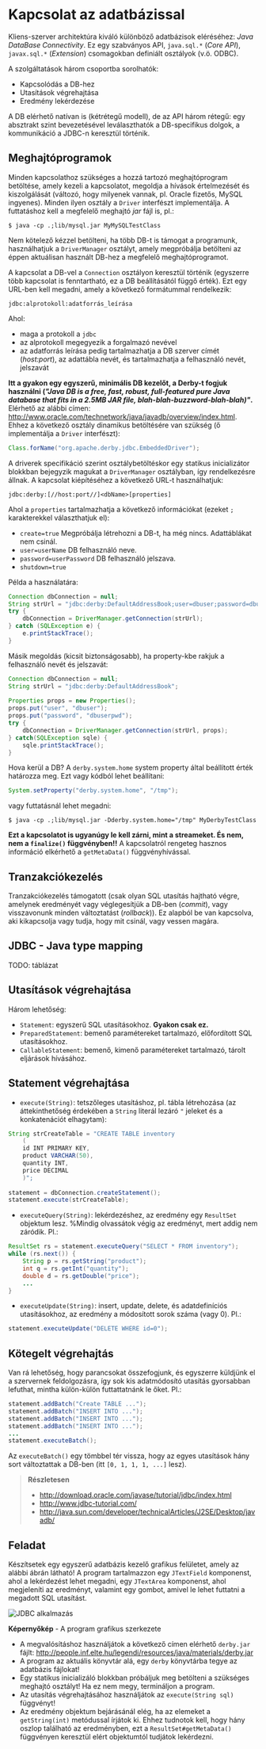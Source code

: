 # Kapcsolat az adatbázissal #
Kliens-szerver architektúra kiváló különböző adatbázisok eléréséhez:
*Java DataBase Connectivity*. Ez egy szabványos API, `java.sql.*` (*Core API*),
`javax.sql.*` (*Extension*) csomagokban definiált osztályok (v.ö. ODBC).

A szolgáltatások három csoportba sorolhatók:

* Kapcsolódás a DB-hez
* Utasítások végrehajtása
* Eredmény lekérdezése

A DB elérhető natívan is (kétrétegű modell), de az API három rétegű: egy
absztrakt szint bevezetésével leválaszthatók a DB-specifikus dolgok, a
kommunikáció a JDBC-n keresztül történik.

## Meghajtóprogramok ##
Minden kapcsolathoz szükséges a hozzá tartozó meghajtóprogram betöltése, amely
kezeli a kapcsolatot, megoldja a hívások értelmezését és kiszolgálását (változó,
hogy milyenek vannak, pl. Oracle fizetős, MySQL ingyenes). Minden ilyen osztály
a `Driver` interfészt implementálja. A futtatáshoz kell a megfelelő meghajtó
*jar* fájl is, pl.:

	$ java -cp .;lib/mysql.jar MyMySQLTestClass

Nem kötelező kézzel betölteni, ha több DB-t is támogat a programunk,
használhatjuk a `DriverManager` osztályt, amely megpróbálja betölteni az éppen
aktuálisan használt DB-hez a megfelelő meghajtóprogramot.

A kapcsolat a DB-vel a `Connection` osztályon keresztül történik (egyszerre több
kapcsolat is fenntartható, ez a DB beállításától függő érték). Ezt egy URL-ben
kell megadni, amely a következő formátummal rendelkezik:

	jdbc:alprotokoll:adatforrás_leírása

Ahol:

* maga a protokoll a `jdbc`
* az alprotokoll megegyezik a forgalmazó nevével
* az adatforrás leírása pedig tartalmazhatja a DB szerver címét (*host:port*),
  az adattábla nevét, és tartalmazhatja a felhasználó nevét, jelszavát

**Itt a gyakon egy egyszerű, minimális DB kezelőt, a Derby-t fogjuk használni (*"Java DB is a free, fast, robust, full-featured pure Java database that fits in a 2.5MB JAR file, blah-blah-buzzword-blah-blah)"*.**
Elérhető az alábbi címen: <http://www.oracle.com/technetwork/java/javadb/overview/index.html>.
Ehhez a következő osztály dinamikus betöltésére van szükség (ő implementálja a
`Driver` interfészt):

``` java
Class.forName("org.apache.derby.jdbc.EmbeddedDriver");
```

A driverek specifikáció szerint osztálybetöltéskor egy statikus inicializátor
blokkban bejegyzik magukat a `DriverManager` osztályban, így rendelkezésre
állnak. A kapcsolat kiépítéséhez a következő URL-t használhatjuk:

	jdbc:derby:[//host:port//]<dbName>[properties]

Ahol a `properties` tartalmazhatja a következő információkat (ezeket `;`
karakterekkel választhatjuk el):

* `create=true` Megpróbálja létrehozni a DB-t, ha még nincs. Adattáblákat nem
  csinál.
* `user=userName` DB felhasználó neve.
* `password=userPassword` DB felhasználó jelszava.
* `shutdown=true`

Példa a használatára:

``` java
Connection dbConnection = null;
String strUrl = "jdbc:derby:DefaultAddressBook;user=dbuser;password=dbuserpwd";
try {
    dbConnection = DriverManager.getConnection(strUrl);
} catch (SQLException e) {
    e.printStackTrace();
}
```

Másik megoldás (kicsit biztonságosabb), ha property-kbe rakjuk a felhasználó
nevét és jelszavát:

``` java
Connection dbConnection = null;
String strUrl = "jdbc:derby:DefaultAddressBook";
	
Properties props = new Properties();
props.put("user", "dbuser");
props.put("password", "dbuserpwd");
try {
    dbConnection = DriverManager.getConnection(strUrl, props);
} catch(SQLException sqle) {
    sqle.printStackTrace();
}
```

Hova kerül a DB? A `derby.system.home` system property által beállított érték
határozza meg. Ezt vagy kódból lehet beállítani:

``` java
System.setProperty("derby.system.home", "/tmp");
```

vagy futtatásnál lehet megadni:

	$ java -cp .;lib/mysql.jar -Dderby.system.home="/tmp" MyDerbyTestClass

**Ezt a kapcsolatot is ugyanúgy le kell zárni, mint a streameket. És nem, nem a `finalize()` függvényben!!**
A kapcsolatról rengeteg hasznos információ elkérhető a `getMetaData()`
függvényhívással.

## Tranzakciókezelés ##
Tranzakciókezelés támogatott (csak olyan SQL utasítás hajtható végre, amelynek
eredményét vagy véglegesítjük a DB-ben (*commit*), vagy visszavonunk minden
változtatást (*rollback*)). Ez alapból be van kapcsolva, aki kikapcsolja vagy
tudja, hogy mit csinál, vagy vessen magára.

## JDBC - Java type mapping ##

TODO: táblázat

## Utasítások végrehajtása ##

Három lehetőség:

* `Statement`: egyszerű SQL utasításokhoz. **Gyakon csak ez.**
* `PreparedStatement`: bemenő paramétereket tartalmazó, előfordított SQL
  utasításokhoz.
* `CallableStatement`: bemenő, kimenő paramétereket tartalmazó, tárolt eljárások
  hívásához.

## Statement végrehajtása ##
* `execute(String)`: tetszőleges utasításhoz, pl. tábla létrehozása (az
  áttekinthetőség érdekében a `String` literál lezáró `"` jeleket és a
  konkatenációt elhagytam):

``` java
String strCreateTable = "CREATE TABLE inventory
	(
	id INT PRIMARY KEY,
	product VARCHAR(50),
	quantity INT,
	price DECIMAL
	)";
		
statement = dbConnection.createStatement();
statement.execute(strCreateTable);
```

* `executeQuery(String)`: lekérdezéshez, az eredmény egy `ResultSet` objektum
  lesz. %Mindig olvassátok végig az eredményt, mert addig nem záródik. Pl.:

``` java
ResultSet rs = statement.executeQuery("SELECT * FROM inventory");
while (rs.next()) {
    String p = rs.getString("product");
    int q = rs.getInt("quantity");
    double d = rs.getDouble("price");
    ...
}
```

* `executeUpdate(String)`: insert, update, delete, és adatdefiníciós
  utasításokhoz, az eredmény a módosított sorok száma (vagy 0). Pl.:

``` java
statement.executeUpdate("DELETE WHERE id=0");
```

## Kötegelt végrehajtás ##
Van rá lehetőség, hogy parancsokat összefogjunk, és egyszerre küldjünk el a
szervernek feldolgozásra, így sok kis adatmódosító utasítás gyorsabban lefuthat,
mintha külön-külön futtattatnánk le őket. Pl.:

``` java
statement.addBatch("Create TABLE ...");
statement.addBatch("INSERT INTO ...");
statement.addBatch("INSERT INTO ...");
statement.addBatch("INSERT INTO ...");
...
statement.executeBatch();
```

Az `executeBatch()` egy tömbbel tér vissza, hogy az egyes utasítások hány sort
változtattak a DB-ben (itt `[0, 1, 1, 1, ...]` lesz).

> **Részletesen**
> 
> * <http://download.oracle.com/javase/tutorial/jdbc/index.html>
> * <http://www.jdbc-tutorial.com/>
> * <http://java.sun.com/developer/technicalArticles/J2SE/Desktop/javadb/>

## Feladat ##
Készítsetek egy egyszerű adatbázis kezelő grafikus felületet, amely az alábbi
ábrán látható! A program tartalmazzon egy `JTextField` komponenst, ahol a
lekérdezést lehet megadni, egy `JTextArea` komponenst, ahol megjeleníti az
eredményt, valamint egy gombot, amivel le lehet futtatni a megadott SQL
utasítást.

![JDBC alkalmazás](https://github.com/rlegendi/ELTE-javagyak/raw/master/17-jdbc/jdbc_application.png "JDBC alkalmazás")

**Képernyőkép** - A program grafikus szerkezete

* A megvalósításhoz használjátok a következő címen elérhető `derby.jar` fájlt:
  <http://people.inf.elte.hu/legendi/resources/java/materials/derby.jar>
* A program az aktuális könyvtár alá, egy `derby` könyvtárba tegye az adatbázis
  fájlokat!
* Egy statikus inicializáló blokkban próbáljuk meg betölteni a szükséges
  meghajtó osztályt! Ha ez nem megy, termináljon a program.
* Az utasítás végrehajtásához használjátok az `execute(String sql)` függvényt!
* Az eredmény objektum bejárásánál elég, ha az elemeket a `getString(int)`
  metódussal írjátok ki. Ehhez tudnotok kell, hogy hány oszlop található az
  eredményben, ezt a `ResultSet#getMetaData()` függvényen keresztül elért
  objektumtól tudjátok lekérdezni.
